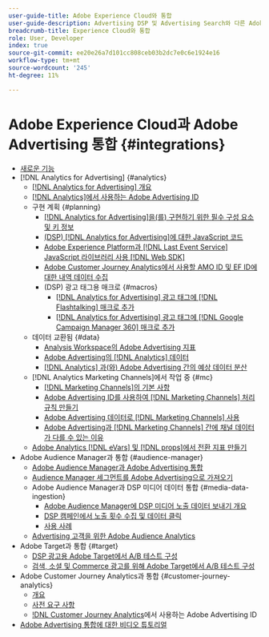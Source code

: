 ```yaml
---
user-guide-title: Adobe Experience Cloud와 통합
user-guide-description: Advertising DSP 및 Advertising Search와 다른 Adobe Experience Cloud 제품 및 서비스와의 통합에 대해 알아봅니다.
breadcrumb-title: Experience Cloud와 통합
role: User, Developer
index: true
source-git-commit: ee20e26a7d101cc808ceb03b2dc7e0c6e1924e16
workflow-type: tm+mt
source-wordcount: '245'
ht-degree: 11%

---
```



# Adobe Experience Cloud과 Adobe Advertising 통합 {#integrations}

<!--  ADD LATER: and Adobe Experience Platform -->

+ [새로운 기능](/help/integrations/home.md)
+ [!DNL Analytics for Advertising] {#analytics}
   + [ [!DNL Analytics for Advertising] 개요](/help/integrations/analytics/overview.md)
   + [ [!DNL Analytics]에서 사용하는 Adobe Advertising ID](/help/integrations/analytics/ids.md)
   + 구현 계획 {#planning}
      + [ [!DNL Analytics for Advertising]을(를) 구현하기 위한 필수 구성 요소 및 키 정보](/help/integrations/analytics/prerequisites.md)
      + [(DSP)  [!DNL Analytics for Advertising]에 대한 JavaScript 코드](/help/integrations/analytics/javascript.md)
      + [Adobe Experience Platform과  [!DNL Last Event Service] JavaScript 라이브러리 사용 [!DNL Web SDK]](/help/integrations/analytics/web-sdk.md)
      + [Adobe Customer Journey Analytics에서 사용할 AMO ID 및 EF ID에 대한 내역 데이터 수집](/help/integrations/analytics/rvars-to-evars.md)
      + (DSP) 광고 태그용 매크로 {#macros}
         + [ [!DNL Analytics for Advertising] 광고 태그에  [!DNL Flashtalking] 매크로 추가](/help/integrations/analytics/macros-flashtalking.md)
         + [ [!DNL Analytics for Advertising] 광고 태그에  [!DNL Google Campaign Manager 360] 매크로 추가](/help/integrations/analytics/macros-google-campaign-manager.md)
   + 데이터 교환됨 {#data}
      + [Analysis Workspace의 Adobe Advertising 지표](/help/integrations/analytics/advertising-metrics-in-analytics.md)
      + [Adobe Advertising의 [!DNL Analytics] 데이터](/help/integrations/analytics/analytics-data-in-advertising.md)
      + [ [!DNL Analytics] 과(와) Adobe Advertising 간의 예상 데이터 분산](/help/integrations/analytics/data-variances.md)
   + [!DNL Analytics Marketing Channels]에서 작업 중 {#mc}
      + [ [!DNL Marketing Channels]의 기본 사항](/help/integrations/analytics/marketing-channels/mc-overview.md)
      + [Adobe Advertising ID를 사용하여  [!DNL Marketing Channels] 처리 규칙 만들기](/help/integrations/analytics/marketing-channels/mc-ids.md)
      + [Adobe Advertising 데이터로  [!DNL Marketing Channels] 사용](/help/integrations/analytics/marketing-channels/mc-ac-data.md)
      + [Adobe Advertising과  [!DNL Marketing Channels] 간에 채널 데이터가 다를 수 있는 이유](/help/integrations/analytics/marketing-channels/mc-data-variances.md)
   + [Adobe Analytics [!DNL eVars] 및 [!DNL props]에서 전환 지표 만들기](/help/integrations/analytics/conversion-metrics-from-evars.md)
+ Adobe Audience Manager과 통합 {#audience-manager}
   + [Adobe Audience Manager과 Adobe Advertising 통합](/help/integrations/audience-manager/overview.md)
   + [Audience Manager 세그먼트를 Adobe Advertising으로 가져오기](/help/integrations/audience-manager/import-audiences.md)
   + Adobe Audience Manager과 DSP 미디어 데이터 통합 {#media-data-ingestion}
      + [Adobe Audience Manager에 DSP 미디어 노출 데이터 보내기 개요](/help/integrations/audience-manager/media-data-integration/overview.md)
      + [DSP 캠페인에서 노출 횟수 수집 및 데이터 클릭](/help/integrations/audience-manager/media-data-integration/collect.md)
      + [사용 사례](/help/integrations/audience-manager/media-data-integration/use-cases.md)
   + [Advertising 고객을 위한 Adobe Audience Analytics](/help/integrations/audience-manager/audience-analytics.md)
+ Adobe Target과 통합 {#target}
   + [DSP 광고용 Adobe Target에서 A/B 테스트 구성](/help/integrations/target/ab-tests-dsp.md)
   + [검색, 소셜 및 Commerce 광고를 위해 Adobe Target에서 A/B 테스트 구성](/help/integrations/target/ab-tests-search.md)
+ Adobe Customer Journey Analytics과 통합 {#customer-journey-analytics}
   + [개요](/help/integrations/customer-journey-analytics/overview.md)
   + [사전 요구 사항](/help/integrations/customer-journey-analytics/prerequisites.md)
   + [!DNL Customer Journey Analytics](/help/integrations/customer-journey-analytics/ids.md)에서 사용하는 Adobe Advertising ID
+ [Adobe Advertising 통합에 대한 비디오 튜토리얼](https://experienceleague.adobe.com/docs/advertising-learn/tutorials/overview.html)<!-- rename if the tutorials TOC structure changes -->
